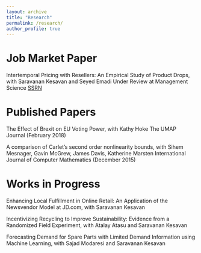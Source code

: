 ```yaml
---
layout: archive
title: "Research"
permalink: /research/
author_profile: true
---
```


Job Market Paper
======

Intertemporal Pricing with Resellers: An Empirical Study of Product Drops, with Saravanan Kesavan and Seyed Emadi
Under Review at Management Science
[SSRN](https://papers.ssrn.com/sol3/papers.cfm?abstract_id=3824987)

Published Papers
======

The Effect of Brexit on EU Voting Power, with Kathy Hoke
The UMAP Journal (February 2018)	

A comparison of Carlet’s second order nonlinearity bounds, with Sihem Mesnager, Gavin McGrew, James Davis, Katherine Marsten 
International Journal of Computer Mathematics (December 2015)

Works in Progress
======

Enhancing Local Fulfillment in Online Retail: An Application of the Newsvendor Model at JD.com, with Saravanan Kesavan
	
Incentivizing Recycling to Improve Sustainability: Evidence from a Randomized Field Experiment, with Atalay Atasu and Saravanan Kesavan

Forecasting Demand for Spare Parts with Limited Demand Information using Machine Learning, with Sajad Modaresi and Saravanan Kesavan	
	


